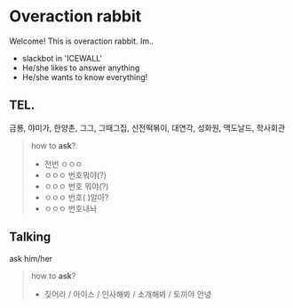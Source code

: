 Overaction rabbit
===================

Welcome! This is overaction rabbit.
Im..
- slackbot in 'ICEWALL'
- He/she likes to answer anything
- He/she wants to know everything!

TEL.
-------------
금룡, 야미가, 한양촌, 그그, 그때그집, 신전떡볶이, 대연각, 성화원, 맥도날드, 학사회관
> how to **ask**?
> - 전번 ㅇㅇㅇ
> - ㅇㅇㅇ 번호뭐야(?)
> - ㅇㅇㅇ 번호 뭐야(?)
> - ㅇㅇㅇ 번호( )알아?
> - ㅇㅇㅇ 번호내놔

Talking
-------------
ask him/her
> how to **ask**?
> - 짖어라 / 아이스 / 인사해봐 / 소개해봐 / 토끼야 안녕
